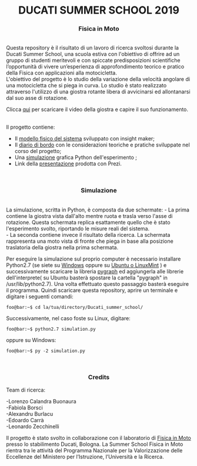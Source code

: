 <div align="center">
  <h1>DUCATI SUMMER SCHOOL 2019</h1>
  <h3>Fisica in Moto</h3>
</div><br>
Questa repository è il risultato di un lavoro di ricerca svoltosi durante la Ducati Summer School,
una scuola estiva con l'obiettivo di offrire ad un gruppo di studenti meritevoli e con spiccate predisposizioni
scientifiche l’opportunità di vivere un’esperienza di approfondimento teorico e pratico della Fisica con applicazioni alla
motocicletta.<br>
L'obiettivo del progetto è lo studio della variazione della velocità angolare di una motocicletta che si piega in curva. Lo studio
è stato realizzato attraverso l'utilizzo di una giostra rotante libera di avvicinarsi ed allontanarsi dal suo asse di rotazione.<br>

Clicca [qui](https://github.com/edo01/Ducati_summer_school/blob/master/media/giostra.mp4) per scaricare il video della giostra e capire il suo funzionamento.

<br>
Il progetto contiene:<br>

- Il [modello fisico del sistema](https://insightmaker.com/insight/171328/Untitled-Insight) sviluppato con insight maker;<br>
- Il [diario di bordo](https://github.com/edo01/Ducati_summer_school/blob/master/doc/diario.pdf) con le considerazioni teoriche e pratiche sviluppate nel corso del progetto;<br>
- Una [simulazione](https://github.com/edo01/Ducati_summer_school/blob/master/simulation.py) grafica Python dell'esperimento ;<br>
- Link della [presentazione](https://prezi.com/view/ZW1Ap2TJd28MOM3E7g7p) prodotta con Prezi.<br>
<br>
<div align="center">
  <h3>Simulazione</h3>
</div><br>
La simulazione, scritta in Python, è composta da due schermate:
- La prima contiene la giostra vista dall'alto mentre ruota e trasla verso l'asse di rotazione. Questa schermata replica esattamente quello che è stato l'esperimento svolto, riportando le misure reali del sistema.<br>
- La seconda contiene invece il risultato della ricerca. La schermata rappresenta una moto vista di fronte che piega in base alla posizione traslatoria della giostra nella prima schermata.<br>

Per eseguire la simulazione sul proprio computer è necessario installare Python2.7 (se siete su [Windows](https://gist.github.com/ricpol/2ca0ae46f02bfddf08036fa85519aa97#installare-python-27) oppure su [Ubuntu o LinuxMint](https://tecadmin.net/install-python-2-7-on-ubuntu-and-linuxmint/) ) e successivamente scaricare la libreria [pygraph](https://pygraph.readthedocs.io/en/latest/01intro.html#installare-pygraph) ed aggiungerla alle librerie dell'interprete( su Ubuntu basterà spostare la cartella "pygraph" in /usr/lib/python2.7). Una volta effettuato questo passaggio basterà eseguire il programma. Quindi scaricare questa repository, aprire un terminale e digitare i seguenti comandi:<br>

```console
foo@bar:~$ cd la/tua/directory/Ducati_summer_school/
```
Successivamente, nel caso foste su Linux, digitare:
```console
foo@bar:~$ python2.7 simulation.py
```
oppure su Windows:
```console
foo@bar:~$ py -2 simulation.py
```
<br>
<div align="center">
  <h3>Credits</h3>
</div>
Team di ricerca:<br>

  -Lorenzo Calandra Buonaura<br>
  -Fabiola Borsci<br>
  -Alexandru Burlacu<br>
  -Edoardo Carrà<br>
  -Leonardo Zecchinelli<br>

Il progetto è stato svolto in collaborazione con il laboratorio di [Fisica in Moto](https://www.ducati.com/it/it/fisica-in-moto) presso lo stabilimento Ducati, Bologna. La Summer School Fisica in Moto rientra tra le attività del Programma Nazionale per la Valorizzazione delle Eccellenze del Ministero per l’Istruzione, l’Università e la Ricerca.
